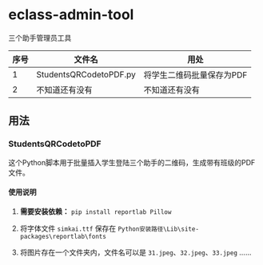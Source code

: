 
# eclass-admin-tool

三个助手管理员工具



| 序号 | 文件名 | 用处 |
| --- | --- | --- |
| 1 | StudentsQRCodetoPDF.py | 将学生二维码批量保存为PDF |
| 2 | 不知道还有没有 | 不知道还有没有 |

## 用法

### StudentsQRCodetoPDF

这个Python脚本用于批量插入学生登陆三个助手的二维码，生成带有班级的PDF文件。

#### 使用说明

1. **需要安装依赖：**
`pip install reportlab Pillow`

2. 将字体文件 `simkai.ttf` 保存在 `Python安装路径\Lib\site-packages\reportlab\fonts`

3. 将图片存在一个文件夹内，文件名可以是 `31.jpeg`、`32.jpeg`、`33.jpeg` ......


